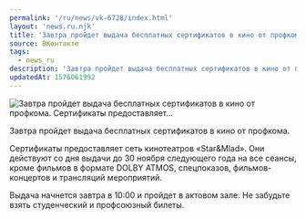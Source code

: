 ```yaml
---
permalink: '/ru/news/vk-6728/index.html'
layout: 'news.ru.njk'
title: 'Завтра пройдет выдача бесплатных сертификатов в кино от профкома. Сертификаты предоставляет'
source: ВКонтакте
tags:
  - news_ru
description: 'Завтра пройдет выдача бесплатных сертификатов в кино от профкома. Сертификаты предоставляет…'
updatedAt: 1576061992
---
```

![Завтра пройдет выдача бесплатных сертификатов в кино от профкома. Сертификаты предоставляет…](https://sun9-37.userapi.com/impg/c855428/v855428838/19b024/beoUWd5LI6I.jpg?size=1280x853&quality=96&sign=916f76c28217e14636e8ea0673851b5c&c_uniq_tag=7NaDUU_UpUFNY33TpgIcfL3MNxyFDn41e8lqkaENVvI&type=album)

Завтра пройдет выдача бесплатных сертификатов в кино от профкома.

Сертификаты предоставляет сеть кинотеатров «Star&Mlad». Они действуют со дня выдачи до 30 ноября следующего года на все сеансы, кроме фильмов в формате DOLBY ATMOS, спецпоказов, фильмов-концертов и трансляций мероприятий.

Выдача начнется завтра в 10:00 и пройдет в актовом зале. Не забудьте взять студенческий и профсоюзный билеты.

